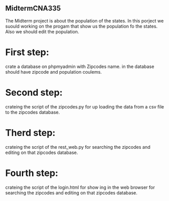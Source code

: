 ## MidtermCNA335
  
  The Midterm project is about the population of the states.
  In this porject we suould working on the progam that show us the population fo the states.
  Also we should edit the population.
 
# First step:
  
  crate a database on phpmyadmin with Zipcodes name. 
  in the database should have zipcode and population coulems.
  
# Second step:
  
  crateing the script of the zipcodes.py for up loading the data from a csv file to the zipcodes database.
  
# Therd step:
  
  crateing the script of the rest_web.py for searching the zipcodes and editing on that zipcodes database.
  
# Fourth step:
  
  crateing the script of the login.html for show ing in the web browser for searching the zipcodes and editing on that zipcodes database.
  
